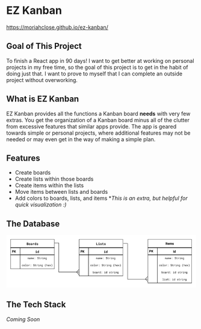 # EZ Kanban
https://moriahclose.github.io/ez-kanban/

## Goal of This Project
To finish a React app in 90 days! I want to get better at working on personal projects in my free time, so the goal of this project is to get in the habit of doing just that. I want to prove to myself that I can complete an outside project without overworking.

## What is EZ Kanban
EZ Kanban provides all the functions a Kanban board **needs** with very few extras. You get the organization of a Kanban board minus all of the clutter from excessive features that similar apps provide. The app is geared towards simple or personal projects, where additional features may not be needed or may even get in the way of making a simple plan.

## Features
- Create boards
- Create lists within those boards
- Create items within the lists
- Move items between lists and boards
- Add colors to boards, lists, and items **This is an extra, but helpful for quick visualization :)*

## The Database
![Database Design](/readme_assets/database_design.png)

## The Tech Stack
*Coming Soon*